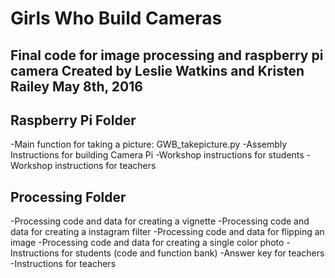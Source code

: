 Girls Who Build Cameras
=========================
Final code for image processing and raspberry pi camera
Created by Leslie Watkins and Kristen Railey
May 8th, 2016
-------------------------

Raspberry Pi Folder
-------------------------
-Main function for taking a picture: GWB_takepicture.py
-Assembly Instructions for building Camera Pi
-Workshop instructions for students
-Workshop instructions for teachers


Processing Folder
-------------------------
-Processing code and data for creating a vignette
-Processing code and data for creating a instagram filter
-Processing code and data for flipping an image
-Processing code and data for creating a single color photo
-Instructions for students (code and function bank)
-Answer key for teachers
-Instructions for teachers

